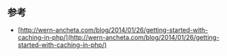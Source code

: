 

## 参考

* [http://wern-ancheta.com/blog/2014/01/26/getting-started-with-caching-in-php/](http://wern-ancheta.com/blog/2014/01/26/getting-started-with-caching-in-php/)